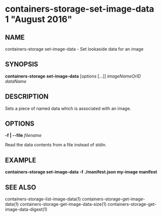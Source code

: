 # containers-storage-set-image-data 1 "August 2016"

## NAME
containers-storage set-image-data - Set lookaside data for an image

## SYNOPSIS
**containers-storage** **set-image-data** [*options* [...]] *imageNameOrID* *dataName*

## DESCRIPTION
Sets a piece of named data which is associated with an image.

## OPTIONS
**-f | --file** *filename*

Read the data contents from a file instead of stdin.

## EXAMPLE
**containers-storage set-image-data -f ./manifest.json my-image manifest**

## SEE ALSO
containers-storage-list-image-data(1)
containers-storage-get-image-data(1)
containers-storage-get-image-data-size(1)
containers-storage-get-image-data-digest(1)
